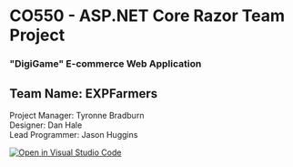 # CO550 - ASP.NET Core Razor Team Project
### "DigiGame" E-commerce Web Application
## Team Name: EXPFarmers
Project Manager: Tyronne Bradburn<br>
Designer: Dan Hale<br>
Lead Programmer: Jason Huggins

[![Open in Visual Studio Code](https://classroom.github.com/assets/open-in-vscode-f059dc9a6f8d3a56e377f745f24479a46679e63a5d9fe6f495e02850cd0d8118.svg)](https://classroom.github.com/online_ide?assignment_repo_id=5898466&assignment_repo_type=AssignmentRepo)
